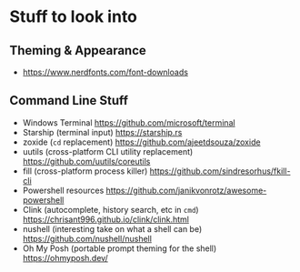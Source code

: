 # Stuff to look into

## Theming & Appearance

- https://www.nerdfonts.com/font-downloads

## Command Line Stuff

- Windows Terminal https://github.com/microsoft/terminal
- Starship (terminal input) https://starship.rs
- zoxide (`cd` replacement) https://github.com/ajeetdsouza/zoxide
- uutils (cross-platform CLI utility replacement) https://github.com/uutils/coreutils
- fill (cross-platform process killer) https://github.com/sindresorhus/fkill-cli
- Powershell resources https://github.com/janikvonrotz/awesome-powershell
- Clink (autocomplete, history search, etc in `cmd`) https://chrisant996.github.io/clink/clink.html
- nushell (interesting take on what a shell can be) https://github.com/nushell/nushell
- Oh My Posh (portable prompt theming for the shell) https://ohmyposh.dev/
